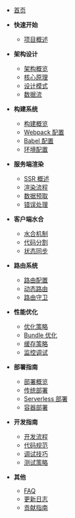 - [首页](README.md)

- **快速开始**
  - [项目概述](getting-started.md)

- **架构设计**
  - [架构概览](architecture/README.md)
  - [核心原理](architecture/core-principles.md)
  - [设计模式](architecture/design-patterns.md)
  - [数据流](architecture/data-flow.md)

- **构建系统**
  - [构建概览](build-system/README.md)
  - [Webpack 配置](build-system/webpack-config.md)
  - [Babel 配置](build-system/babel-config.md)
  - [环境配置](build-system/env-config.md)

- **服务端渲染**
  - [SSR 概述](ssr/README.md)
  - [渲染流程](ssr/render-process.md)
  - [数据预取](ssr/data-prefetch.md)
  - [错误处理](ssr/error-handling.md)

- **客户端水合**
  - [水合机制](hydration/README.md)
  - [代码分割](hydration/code-splitting.md)
  - [状态同步](hydration/state-sync.md)

- **路由系统**
  - [路由配置](routing/README.md)
  - [动态路由](routing/dynamic-routes.md)
  - [路由守卫](routing/route-guards.md)

- **性能优化**
  - [优化策略](performance/README.md)
  - [Bundle 优化](performance/bundle-optimization.md)
  - [缓存策略](performance/caching.md)
  - [监控调试](performance/monitoring.md)

- **部署指南**
  - [部署概览](deployment/README.md)
  - [传统部署](deployment/traditional.md)
  - [Serverless 部署](deployment/serverless.md)
  - [容器部署](deployment/container.md)

- **开发指南**
  - [开发流程](development/README.md)
  - [代码规范](development/code-standards.md)
  - [调试技巧](development/debugging.md)
  - [测试策略](development/testing.md)

- **其他**
  - [FAQ](faq.md)
  - [更新日志](changelog.md)
  - [贡献指南](contributing.md) 
